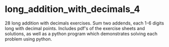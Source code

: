# long_addition_with_decimals_4
28 long addition with decimals exercises. Sum two addends, each 1-6 digits long with decimal points. Includes pdf's of the exercise sheets and solutions, as well as a python program which demonstrates solving each problem using python. 
